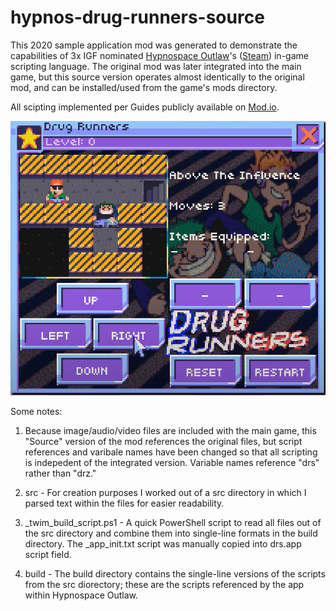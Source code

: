 # hypnos-drug-runners-source

This 2020 sample application mod was generated to demonstrate the capabilities of 3x IGF nominated [Hypnospace Outlaw](http://www.hypnospace.net/)'s ([Steam](https://store.steampowered.com/app/844590/Hypnospace_Outlaw/)) in-game scripting language. The original mod was later integrated into the main game, but this source version operates almost identically to the original mod, and can be installed/used from the game's mods directory.

All scipting implemented per Guides publicly available on [Mod.io](https://hypnospace.mod.io/guides).

[![screenshot, video in link](https://github.com/thatwhichis/hypnos-drug-runners-source/blob/main/screenshot.png)](https://www.youtube.com/watch?v=D0tzkYKK0QA)

Some notes:

1. Because image/audio/video files are included with the main game, this "Source" version of the mod references the original files, but script references and varibale names have been changed so that all scripting is indepedent of the integrated version. Variable names reference "drs" rather than "drz."

2. src - For creation purposes I worked out of a src directory in which I parsed text within the files for easier readability.

3. _twim_build_script.ps1 - A quick PowerShell script to read all files out of the src directory and combine them into single-line formats in the build directory. The _app_init.txt script was manually copied into drs.app script field.

4. build - The build directory contains the single-line versions of the scripts from the src diorectory; these are the scripts referenced by the app within Hypnospace Outlaw.